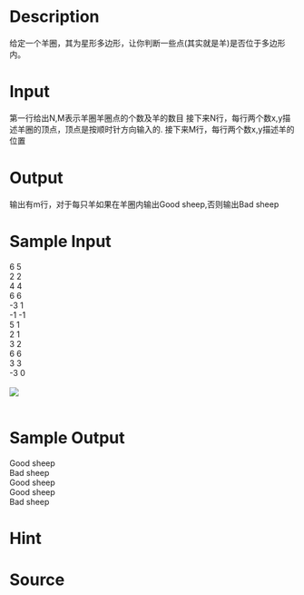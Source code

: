 
# Description

<div class="content">给定一个羊圈，其为星形多边形，让你判断一些点(其实就是羊)是否位于多边形内。</div>

# Input

<div class="content">第一行给出N,M表示羊圈羊圈点的个数及羊的数目
接下来N行，每行两个数x,y描述羊圈的顶点，顶点是按顺时针方向输入的.
接下来M行，每行两个数x,y描述羊的位置

</div>

# Output

<div class="content">输出有m行，对于每只羊如果在羊圈内输出Good sheep,否则输出Bad sheep
</div>

# Sample Input

<div class="content"><span class="sampledata">6 5<br/>
2 2<br/>
4 4<br/>
6 6<br/>
-3 1<br/>
-1 -1<br/>
5 1<br/>
2 1<br/>
3 2<br/>
6 6<br/>
3 3<br/>
-3 0<br/>
<br/>
<img border="0" src="source/bzoj/1474/img/aHR0cHM6Ly9seWRzeS5jb20vSnVkZ2VPbmxpbmUvaW1hZ2VzLzE0NzQuanBn.jpg"/><br/>
<br/>
</span></div>

# Sample Output

<div class="content"><span class="sampledata">Good sheep<br/>
Bad sheep<br/>
Good sheep<br/>
Good sheep<br/>
Bad sheep<br/>
</span></div>

# Hint

<div class="content"><p></p></div>

# Source

<div class="content"><p><a href="problemset.php?search="></a></p></div>

